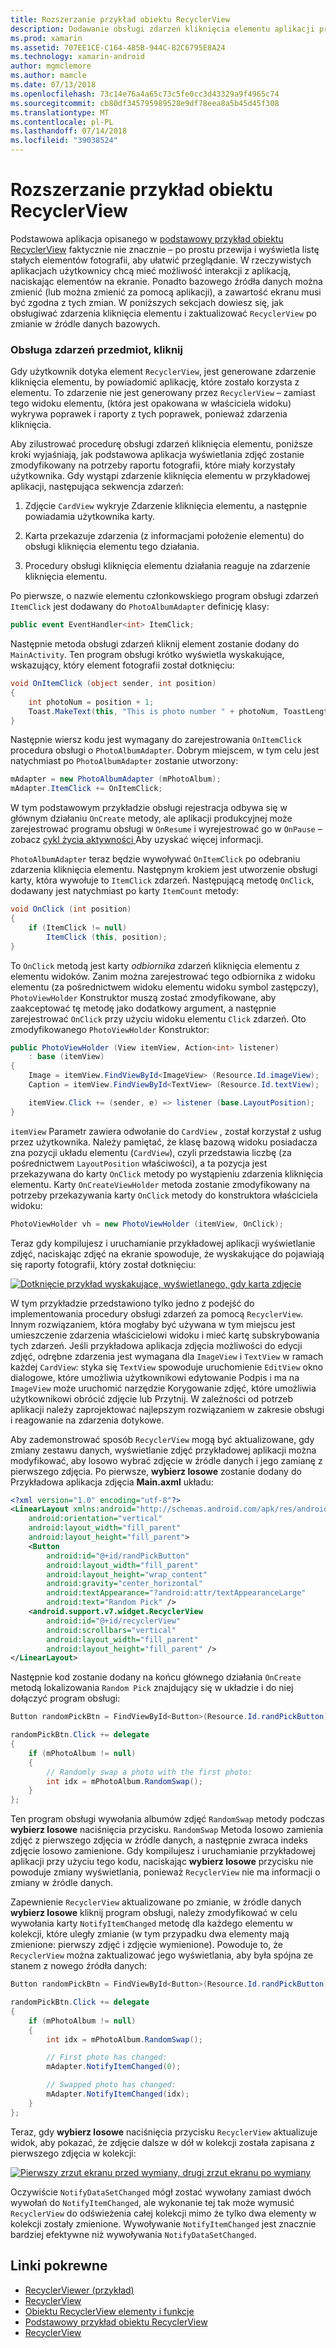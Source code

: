 ```yaml
---
title: Rozszerzanie przykład obiektu RecyclerView
description: Dodawanie obsługi zdarzeń kliknięcia elementu aplikacji przykład obiektu RecyclerView.
ms.prod: xamarin
ms.assetid: 707EE1CE-C164-485B-944C-82C6795E8A24
ms.technology: xamarin-android
author: mgmclemore
ms.author: mamcle
ms.date: 07/13/2018
ms.openlocfilehash: 73c14e76a4a65c73c5fe0cc3d43329a9f4965c74
ms.sourcegitcommit: cb80df345795989528e9df78eea8a5b45d45f308
ms.translationtype: MT
ms.contentlocale: pl-PL
ms.lasthandoff: 07/14/2018
ms.locfileid: "39038524"
---
```

# <a name="extending-the-recyclerview-example"></a>Rozszerzanie przykład obiektu RecyclerView


Podstawowa aplikacja opisanego w [podstawowy przykład obiektu RecyclerView](~/android/user-interface/layouts/recycler-view/recyclerview-example.md) faktycznie nie znacznie &ndash; po prostu przewija i wyświetla listę stałych elementów fotografii, aby ułatwić przeglądanie. W rzeczywistych aplikacjach użytkownicy chcą mieć możliwość interakcji z aplikacją, naciskając elementów na ekranie. Ponadto bazowego źródła danych można zmienić (lub można zmienić za pomocą aplikacji), a zawartość ekranu musi być zgodna z tych zmian. W poniższych sekcjach dowiesz się, jak obsługiwać zdarzenia kliknięcia elementu i zaktualizować `RecyclerView` po zmianie w źródle danych bazowych.


### <a name="handling-item-click-events"></a>Obsługa zdarzeń przedmiot, kliknij

Gdy użytkownik dotyka element `RecyclerView`, jest generowane zdarzenie kliknięcia elementu, by powiadomić aplikację, które zostało korzysta z elementu. To zdarzenie nie jest generowany przez `RecyclerView` &ndash; zamiast tego widoku elementu, (która jest opakowana w właściciela widoku) wykrywa poprawek i raporty z tych poprawek, ponieważ zdarzenia kliknięcia.

Aby zilustrować procedurę obsługi zdarzeń kliknięcia elementu, poniższe kroki wyjaśniają, jak podstawowa aplikacja wyświetlania zdjęć zostanie zmodyfikowany na potrzeby raportu fotografii, które miały korzystały użytkownika. Gdy wystąpi zdarzenie kliknięcia elementu w przykładowej aplikacji, następująca sekwencja zdarzeń:

1.  Zdjęcie `CardView` wykryje Zdarzenie kliknięcia elementu, a następnie powiadamia użytkownika karty.

2.  Karta przekazuje zdarzenia (z informacjami położenie elementu) do obsługi kliknięcia elementu tego działania.

3.  Procedury obsługi kliknięcia elementu działania reaguje na zdarzenie kliknięcia elementu.

Po pierwsze, o nazwie elementu członkowskiego program obsługi zdarzeń `ItemClick` jest dodawany do `PhotoAlbumAdapter` definicję klasy:

```csharp
public event EventHandler<int> ItemClick;
```

Następnie metoda obsługi zdarzeń kliknij element zostanie dodany do `MainActivity`.
Ten program obsługi krótko wyświetla wyskakujące, wskazujący, który element fotografii został dotknięciu:

```csharp
void OnItemClick (object sender, int position)
{
    int photoNum = position + 1;
    Toast.MakeText(this, "This is photo number " + photoNum, ToastLength.Short).Show();
}

```

Następnie wiersz kodu jest wymagany do zarejestrowania `OnItemClick` procedura obsługi o `PhotoAlbumAdapter`. Dobrym miejscem, w tym celu jest natychmiast po `PhotoAlbumAdapter` zostanie utworzony: 

```csharp
mAdapter = new PhotoAlbumAdapter (mPhotoAlbum);
mAdapter.ItemClick += OnItemClick;

```

W tym podstawowym przykładzie obsługi rejestracja odbywa się w głównym działaniu `OnCreate` metody, ale aplikacji produkcyjnej może zarejestrować programu obsługi w `OnResume` i wyrejestrować go w `OnPause` &ndash; zobacz [cykl życia aktywności ](~/android/app-fundamentals/activity-lifecycle/index.md) Aby uzyskać więcej informacji.

`PhotoAlbumAdapter` teraz będzie wywoływać `OnItemClick` po odebraniu zdarzenia kliknięcia elementu. Następnym krokiem jest utworzenie obsługi karty, która wywołuje to `ItemClick` zdarzeń. Następującą metodę `OnClick`, dodawany jest natychmiast po karty `ItemCount` metody:

```csharp
void OnClick (int position)
{
    if (ItemClick != null)
        ItemClick (this, position);
}
```

To `OnClick` metodą jest karty *odbiornika* zdarzeń kliknięcia elementu z elementu widoków. Zanim można zarejestrować tego odbiornika z widoku elementu (za pośrednictwem widoku elementu widoku symbol zastępczy), `PhotoViewHolder` Konstruktor muszą zostać zmodyfikowane, aby zaakceptować tę metodę jako dodatkowy argument, a następnie zarejestrować `OnClick` przy użyciu widoku elementu `Click` zdarzeń.
Oto zmodyfikowanego `PhotoViewHolder` Konstruktor:

```csharp
public PhotoViewHolder (View itemView, Action<int> listener)
    : base (itemView)
{
    Image = itemView.FindViewById<ImageView> (Resource.Id.imageView);
    Caption = itemView.FindViewById<TextView> (Resource.Id.textView);

    itemView.Click += (sender, e) => listener (base.LayoutPosition);
}

```

`itemView` Parametr zawiera odwołanie do `CardView` , został korzystał z usług przez użytkownika. Należy pamiętać, że klasę bazową widoku posiadacza zna pozycji układu elementu (`CardView`), czyli przedstawia liczbę (za pośrednictwem `LayoutPosition` właściwości), a ta pozycja jest przekazywana do karty `OnClick` metody po wystąpieniu zdarzenia kliknięcia elementu. Karty `OnCreateViewHolder` metoda zostanie zmodyfikowany na potrzeby przekazywania karty `OnClick` metody do konstruktora właściciela widoku:

```csharp
PhotoViewHolder vh = new PhotoViewHolder (itemView, OnClick);
```

Teraz gdy kompilujesz i uruchamianie przykładowej aplikacji wyświetlanie zdjęć, naciskając zdjęć na ekranie spowoduje, że wyskakujące do pojawiają się raporty fotografii, który został dotknięciu:

[![Dotknięcie przykład wyskakujące, wyświetlanego, gdy karta zdjęcie](extending-the-example-images/01-photo-selected-sml.png)](extending-the-example-images/01-photo-selected.png#lightbox)

W tym przykładzie przedstawiono tylko jedno z podejść do implementowania procedury obsługi zdarzeń za pomocą `RecyclerView`. Innym rozwiązaniem, która mogłaby być używana w tym miejscu jest umieszczenie zdarzenia właścicielowi widoku i mieć kartę subskrybowania tych zdarzeń. Jeśli przykładowa aplikacja zdjęcia możliwości do edycji zdjęć, odrębne zdarzenia jest wymagana dla `ImageView` i `TextView` w ramach każdej `CardView`: styka się `TextView` spowoduje uruchomienie `EditView` okno dialogowe, które umożliwia użytkownikowi edytowanie Podpis i ma na `ImageView` może uruchomić narzędzie Korygowanie zdjęć, które umożliwia użytkownikowi obrócić zdjęcie lub Przytnij. W zależności od potrzeb aplikacji należy zaprojektować najlepszym rozwiązaniem w zakresie obsługi i reagowanie na zdarzenia dotykowe.

Aby zademonstrować sposób `RecyclerView` mogą być aktualizowane, gdy zmiany zestawu danych, wyświetlanie zdjęć przykładowej aplikacji można modyfikować, aby losowo wybrać zdjęcie w źródle danych i jego zamianę z pierwszego zdjęcia. Po pierwsze, **wybierz losowe** zostanie dodany do Przykładowa aplikacja zdjęcia **Main.axml** układu:

```xml
<?xml version="1.0" encoding="utf-8"?>
<LinearLayout xmlns:android="http://schemas.android.com/apk/res/android"
    android:orientation="vertical"
    android:layout_width="fill_parent"
    android:layout_height="fill_parent">
    <Button
        android:id="@+id/randPickButton"
        android:layout_width="fill_parent"
        android:layout_height="wrap_content"
        android:gravity="center_horizontal"
        android:textAppearance="?android:attr/textAppearanceLarge"
        android:text="Random Pick" />
    <android.support.v7.widget.RecyclerView
        android:id="@+id/recyclerView"
        android:scrollbars="vertical"
        android:layout_width="fill_parent"
        android:layout_height="fill_parent" />
</LinearLayout>
```

Następnie kod zostanie dodany na końcu głównego działania `OnCreate` metodą lokalizowania `Random Pick` znajdujący się w układzie i do niej dołączyć program obsługi:

```csharp
Button randomPickBtn = FindViewById<Button>(Resource.Id.randPickButton);

randomPickBtn.Click += delegate
{
    if (mPhotoAlbum != null)
    {
        // Randomly swap a photo with the first photo:
        int idx = mPhotoAlbum.RandomSwap();
    }
};

```

Ten program obsługi wywołania albumów zdjęć `RandomSwap` metody podczas **wybierz losowe** naciśnięcia przycisku. `RandomSwap` Metoda losowo zamienia zdjęć z pierwszego zdjęcia w źródle danych, a następnie zwraca indeks zdjęcie losowo zamienione. Gdy kompilujesz i uruchamianie przykładowej aplikacji przy użyciu tego kodu, naciskając **wybierz losowe** przycisku nie powoduje zmiany wyświetlania, ponieważ `RecyclerView` nie ma informacji o zmiany w źródle danych.

Zapewnienie `RecyclerView` aktualizowane po zmianie, w źródle danych **wybierz losowe** kliknij program obsługi, należy zmodyfikować w celu wywołania karty `NotifyItemChanged` metodę dla każdego elementu w kolekcji, które uległy zmianie (w tym przypadku dwa elementy mają zmienione: pierwszy zdjęć i zdjęcie wymienione). Powoduje to, że `RecyclerView` można zaktualizować jego wyświetlania, aby była spójna ze stanem z nowego źródła danych:

```csharp
Button randomPickBtn = FindViewById<Button>(Resource.Id.randPickButton);

randomPickBtn.Click += delegate
{
    if (mPhotoAlbum != null)
    {
        int idx = mPhotoAlbum.RandomSwap();

        // First photo has changed:
        mAdapter.NotifyItemChanged(0);

        // Swapped photo has changed:
        mAdapter.NotifyItemChanged(idx);
    }
};

```

Teraz, gdy **wybierz losowe** naciśnięcia przycisku `RecyclerView` aktualizuje widok, aby pokazać, że zdjęcie dalsze w dół w kolekcji została zapisana z pierwszego zdjęcia w kolekcji:

[![Pierwszy zrzut ekranu przed wymiany, drugi zrzut ekranu po wymiany](extending-the-example-images/02-random-pick-sml.png)](extending-the-example-images/02-random-pick.png#lightbox)

Oczywiście `NotifyDataSetChanged` mógł zostać wywołany zamiast dwóch wywołań do `NotifyItemChanged`, ale wykonanie tej tak może wymusić `RecyclerView` do odświeżenia całej kolekcji mimo że tylko dwa elementy w kolekcji zostały zmienione. Wywoływanie `NotifyItemChanged` jest znacznie bardziej efektywne niż wywoływania `NotifyDataSetChanged`.


## <a name="related-links"></a>Linki pokrewne

- [RecyclerViewer (przykład)](https://developer.xamarin.com/samples/monodroid/android5.0/RecyclerViewer)
- [RecyclerView](~/android/user-interface/layouts/recycler-view/index.md)
- [Obiektu RecyclerView elementy i funkcje](~/android/user-interface/layouts/recycler-view/parts-and-functionality.md)
- [Podstawowy przykład obiektu RecyclerView](~/android/user-interface/layouts/recycler-view/recyclerview-example.md)
- [RecyclerView](https://developer.android.com/reference/android/support/v7/widget/RecyclerView.html)

